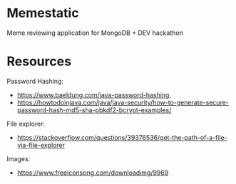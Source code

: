 # Memestatic
Meme reviewing application for MongoDB + DEV hackathon

# Resources

Password Hashing: 
* https://www.baeldung.com/java-password-hashing,
* https://howtodoinjava.com/java/java-security/how-to-generate-secure-password-hash-md5-sha-pbkdf2-bcrypt-examples/

File explorer:
* https://stackoverflow.com/questions/39376536/get-the-path-of-a-file-via-file-explorer

Images:
* https://www.freeiconspng.com/downloadimg/9969
